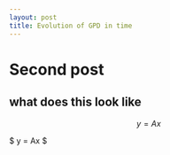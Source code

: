 ```yaml
---
layout: post
title: Evolution of GPD in time
---
```





# Second post

## what does this look like


$$ y = A x $$

$ y = Ax $

